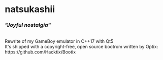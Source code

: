 # natsukashii
### _"Joyful nostalgia"_
</br>
Rewrite of my GameBoy emulator in C++17 with Qt5</br>
It's shipped with a copyright-free, open source bootrom written by Optix:</br>
https://github.com/Hacktix/Bootix